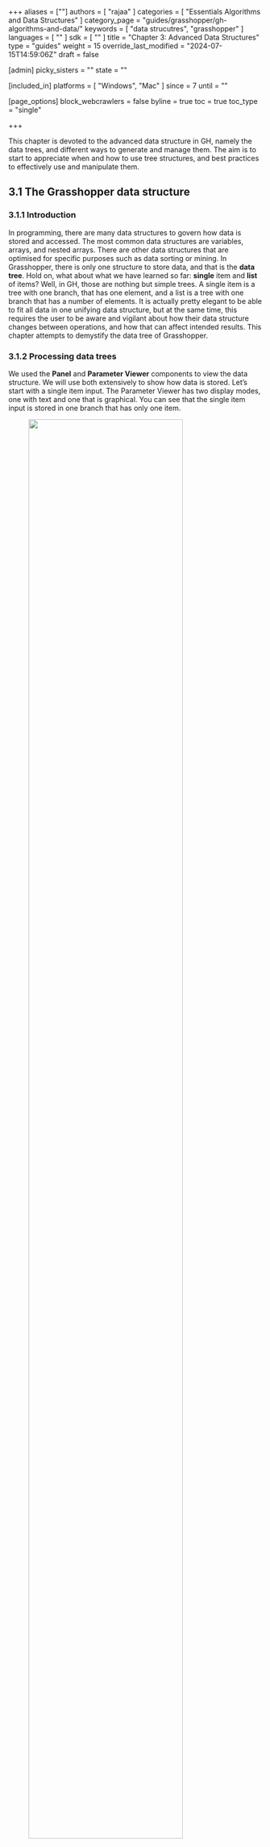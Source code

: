 +++
aliases = [""]
authors = [ "rajaa" ]
categories = [ "Essentials Algorithms and Data Structures" ]
category_page = "guides/grasshopper/gh-algorithms-and-data/"
keywords = [ "data strucutres", "grasshopper" ]
languages = [ "" ]
sdk = [ "" ]
title = "Chapter 3: Advanced Data Structures"
type = "guides"
weight = 15
override_last_modified = "2024-07-15T14:59:06Z"
draft = false

[admin]
picky_sisters = ""
state = ""

[included_in]
platforms = [ "Windows", "Mac" ]
since = 7
until = ""

[page_options]
block_webcrawlers = false
byline = true
toc = true
toc_type = "single"

+++

This chapter is devoted to the advanced data structure in GH, namely the data trees, and different ways to generate and manage them. The aim is to start to appreciate when and how to use tree structures, and best practices to effectively use and manipulate them.<br>

## 3.1 The Grasshopper data structure

### 3.1.1 Introduction

In programming, there are many data structures to govern how data is stored and accessed. The most common data structures are variables, arrays, and nested arrays. There are other data structures that are optimised for specific purposes such as data sorting or mining. In Grasshopper, there is only one structure to store data, and that is the <b>data tree</b>. Hold on, what about what we have learned so far: <b>single</b> item and <b>list</b> of items? Well, in GH, those are nothing but simple trees. A single item is a tree with one branch, that has one element, and a list is a tree with one branch that has a number of elements. It is actually pretty elegant to be able to fit all data in one unifying data structure, but at the same time, this requires the user to be aware and vigilant about how their data structure changes between operations, and how that can affect intended results. This chapter attempts to demystify the data tree of Grasshopper.

### 3.1.2 Processing data trees

We used the <b>Panel</b> and <b>Parameter Viewer</b> components to view the data structure. We will use both extensively to show how data is stored. Let’s start with a single item input. The Parameter Viewer has two display modes, one with text and one that is graphical. You can see that the single item input is stored in one branch that has only one item.
<figure>
   <img src="ads-200.png" class="image_center" width="85%">
   <figcaption>Figure(51): Different ways to preview the data structure in Grasshopper</figcaption>
</figure>

The <b>Parameter Viewer</b> shows each branch address (called “Path”), and the number of elements in that branch as shown in Figure (52).
<figure>
   <img src="ads-201.png" class="image_center" width="50%">
   <figcaption>Figure(51): The Parameter Viewer indicates the path address and the number of elements in each branch</figcaption>
</figure>

A list of items is typically stored in a tree with one branch. Figure (53). However, the three items can also be stored in three different branches. Figure (54).

<figure>
   <img src="ads-202.png" class="image_center" width="85%">
   <figcaption>Figure(53): A list is a tree that has one branch with multiple elements</figcaption>
</figure>

<figure>
   <img src="ads-203.png" class="image_center" width="85%">
   <figcaption>Figure(54): A tree contains any number of branches with any number of elements in each branch</figcaption>
</figure>

The key to understanding the Grasshopper data structure is to be able to answer the following question:<br>
<b>What is the significance of storing x number of values in one branch vs using x number of branches to store one value in each branch?</b><br>
The data structure informs GH components about how to match input values. In other words, components may process data differently based on their structure. The following example illustrates how different data structures for the same set of values can affect the result.

<figure>
   <img src="ads-204.png">
   <figcaption>Figure(55): Organizing same set of value in different data structures affect the output</figcaption>
</figure>

We will elaborate on data tree matching later, but you can already see that GH components do pay attention to the data structure and the result can vary considerably based on it. This is one of the complications inherited in using one unifying data structure in a programming language.

### 3.1.3 Data tree notation
The first step to understanding data trees is to learn the GH notation of trees. As we have seen from the examples, trees consist of branches, and each branch holds a number of elements. The address or path of each branch is represented with integers separated by semicolons and enclosed in curly brackets. The index of each element is enclosed by square brackets. This diagram shows a breakdown of the address of elements in trees.

<figure>
   <img src="ads-205.png">
   <figcaption>Figure(56): Address of elements include the address of the branch and the index of the element in the branch</figcaption>
</figure>

Here are a few examples of various tree structures and how they show in the <b>Parameter Viewer</b> and the <b>Panel</b>.

<figure>
   <img src="ads-206.png">
   <figcaption>Figure(57): Same set of values held in different structures. Left: 5 trunks (5 trees) with one item in each. Middle: 5 branches out of one trunk (1 tree), and each branch holds a single item. Right: two trunks (2 trees), the first has 2 branches with the first branching into 3 branches, each holds one item, the second holds 1 item. The second trunk holds 2 items.
</figcaption>
</figure>

<table class="rounded">
  <tr>
    <th>Tutorial 3.1.1 Data tree</th>
  </tr>
  <tr>
  <td>
   <table>
    <tr>
     <td>
     1. In the tree, what is the full address to the item <b>1.2</b>? Note that order of branches and leaves is always from left to right going clockwise<br><br>
     2. Construct the tree of numbers shown in the image below using the <b>Number</b> parameter only.
     </td>
     <td>
     <img src="ads-207.png">
     </td>
    </tr>
   </table>
  </td>
  </tr>
  <tr>
    <td>
        <details>
        <summary><b>Solution...</b></summary>
        <br>
        <table>
          <tr>
            <td>
            The path to <b>1.2</b> is: <b>{ 0 ; 3 ; 0} [ 1 ]</b><br>
            <br>Note: The three branches from the main trunk are set here to 0:1, 0:2, and 0:3. They also could have been 0:0, 0:1 and 0:2. Both are correct.
            </td>
            <td>
            <img src="ads-207A.png">
            </td>
          </tr>
        </table>
        <br><img src="ads-209.png"><br>
        </details>
    </td>
  </tr>
</table>

## 3.2 Generating trees

There are many ways to generate complex data trees. Some explicit, but mostly as a result of some processes, and this is why you need to always be aware of the data structures of output before using it as input downstream. It is possible to enter the data and set the data structure directly inside any Grasshopper parameter. Once set, it is relatively hard to change and therefore is best suited for a constant input. The following is an example of how to set a data tree directly inside a parameter.

<figure>
   <img src="ads-210.png">
   <figcaption>Figure(58):  Set data trees directly inside the parameter</figcaption>
</figure>

There are many components that generate data trees such as <b>Grid</b> and <b>DivideSrf</b>, and others that combine lists into a tree structure such as <b>Entwine</b>. Also all the components that produce lists can also create a tree if the input is a list. For example, if you input more than one curve into the <b>DivideCrv</b> component, we get a tree of points.

<figure>
   <img src="ads-211.png">
   <figcaption>Figure(59):  The SDivide component takes one input (surface) and outputs a data tree (grid)</figcaption>
</figure>

All components that generate lists of numbers (such as <b>Range</b> and <b>Series</b>) can also generate trees when given a list of input.

<figure>
   <img src="ads-212.png">
   <figcaption>Figure(60):  Entwine component takes any number of lists and combines them into a tree structure</figcaption>
</figure>

Perhaps one of the most common cases to generate a tree is when dividing a list of curves to generate a grid of points. So the input is one list and the output is a tree.

<figure>
   <img src="ads-213.png">
   <figcaption>Figure(61):  EDivide component takes any list (curves) and generates a tree structure (grid)</figcaption>
</figure>

<table class="rounded">
  <tr>
    <th>Tutorial 3-2-1: Generating trees</th>
  </tr>
  <tr>
    <td>
    Given the following list of points, construct a number tree with 3 branches, one for each coordinate.
    <img src="ads-213A.png" class="image_center" width="75%">
    </td>
  </tr>
  <tr>
    <td>
        <details>
        <summary><b>Solution...</b></summary>
        <br>Each input point is a single data item that contains 3 numbers (coordinates). We know we would like to isolate each coordinate into a separate list, then combine them into one data structure. Hence we need to first deconstruct input points (use <b>Deconstruct</b> of <b>pDecon</b> component), then combine the lists into one structure (use <b>Entwine</b> component).<br>
        <img src="ads-215.png">
        </details>
    </td>
  </tr>
</table>

## 3.3 Tree matching

We explained the <b>Long</b>, <b>Short</b> and <b>Cross</b> matching with lists. Trees follow similar conventions to expand the shorter branches by repeating the last element to match. If one tree has fewer branches, the last branch is repeated. The following illustrates common tree matching cases.

### 3.3.1 Item-to-tree matching
When matching an item to a tree, a matching tree structure is created and the item is repeated. For example when adding a single number to a tree of numbers, the single number is added to every item in the tree and the result is a tree with matching strucuture to the input tree.
<img src="ads-216.png">

### 3.3.2 Short-list-to-tree matching
When matching a short list to a tree, where the length of the list is shorter than the tree branches, a matching tree structure is created where the list is repeated in each branch, and the last item in the short list is repeated. See the following example adding a list of two number to a tree of numbers.
<img src="ads-217.png">

### 3.3.3 Long-list-to-tree matching
When matching a long list to a tree with branches that are shorter than the list, the tree branches expand to match the length of the list. The last item in each branch is repeated to match the list length Note that the resulting tree strucuture will be differenent than the input tree. In the following example, both input, the list and the tree, are modified to arrive to a matching structure, then the addition result have than new data strucuture.
<img src="ads-218.png">

### 3.3.4 Tree-to-tree matching
There are numerous possibilities when matching two trees, but the basic principle apply. The goal is to find a tree strucuture that can combine both input tree strucutures. Let’s assume the case when there is a simple tree with one level of branches that match in depth. There are two possibilities. The first is that both input trees have same number of branches. In this case, the length of the shorter corresponding branches is matched. The output tree might end up matching at least one of the input trees, or be different to both.
<img src="ads-219.png">

The second possibility is that one tree might have more branches than the other. In that case, new branches are inserted into the smaller tree repeating the last branch, then each branch is expanded (repeating the last item in the branch) to create matching length among all corresponding branches as in the following example.
<img src="ads-220.png">

When working with trees, it is of utmost importance to examine the data strucuture of each input before using it as input to one component. A small change in the strucuture can have big impact. For example, the following two trees of numbers appear to be matching at first, but because there is one level depth added to one of the trees (indicating an extra branch near the root of the tree), the result may be different than what is intended.

<table class="rounded">
  <tr>
    <th>Tutorial 3.3.1 Tree matching</th>
  </tr>
  <tr>
  <tr>
    <td>
     Inspect the following 2 number structures, then predict the structure and result of adding them (with default Grasshopper matching). Verify your answer using the <b>Addition</b> components.<br>
     <img src="ads-221.png" class="image_center" width="75%">
    </td>
    </tr>
  <tr>
    <td>
        <details>
        <summary><b>Solution...</b></summary>
        <br>
        <table>
          <tr>
            <td>
            Key solution idea: The two input trees have different number of branches and different number of elements in each branch. The last branch of the shorter tree is repeated to match the number of branches, then corresponding branches are matched by repeating the last element of the shorter branch.<br><br>
            <img src="ads-222.png">
            </td>
          </tr>
        </table>
        </details>
    </td>
  </tr>
</table>

## 3.4 Traversing trees

Grasshopper provides components to help extract branches and items from trees. If you have the path to a branch or to an item, then you can use <b>Branch</b> and <b>Item</b> components. You need to check the structure of your input so you can supply the correct path.

<figure>
   <img src="ads-223.png">
   <figcaption>Figure(62):  Select branches from a tree</figcaption>
</figure>

<figure>
   <img src="ads-224.png">
   <figcaption>Figure(63):  Select items from a tree</figcaption>
</figure>

If you know that your structure might change, or you simply do not want to type the path, you can extract the path using  the <b>Param Viewer</b> and List <b>Item</b> components.

<figure>
   <img src="ads-225.png">
   <figcaption>Figure(64):  Example of how to extract data paths dynamically</figcaption>
</figure>

<table class="rounded">
  <tr>
    <th>Tutorial 3.4.1 Traversing trees</th>
  </tr>
  <tr>
  <tr>
    <td>
     The following tree has 3 branches for each one of the coordinates (x, y, z) of some list of points. Use that tree to construct a list of these points.<br>
     <img src="ads-226.png" class="image_center" width="75%">
    </td>
    </tr>
  <tr>
    <td>
        <details>
        <summary><b>Solution...</b></summary>
        <br>
        <table>
          <tr>
            <td>
            Key solution idea: We can construct a point list using as input 3 lists representing X, Y and Z values. If we can isolate the 3 branches of the input tree, then we will be able to feed them to the point construction component.<br><br>
            <img src="ads-227.png">
            </td>
          </tr>
        </table>
        </details>
    </td>
  </tr>
</table>

## 3.5 Basic tree operations

Basic tree operations are widely used and you will likely need them in most solutions. It is very important to understand what these operations do, and how they affect the output.

### 3.5.1: Viewing the tree structure
As we have seen in the data matching, different data structures of the same set of elements produce different results. Grasshopper offers three ways to view the data structure, the Parameter Viewer in text or diagram format, and the Panel.

<figure>
   <img src="ads-228.png">
   <figcaption>Figure(65):  View trees using the Parameter Viewer and the Panel components</figcaption>
</figure>

Tree information can be extracted using the <b>TStats</b> component. You can extract the list of paths to all branches, number of elements in each branch and the number of branches.

<figure>
   <img src="ads-229.png">
   <figcaption>Figure(66):  Extract trees structure using TStats component</figcaption>
</figure>

### 3.5.2 List operations on trees

Trees can be thought of as a list of branches. When using list operations on trees, each branch is treated as a separate list and the operation is applied to each branch independently. It is tricky to predict the resulting data structure and therefore it is always important to check your input and output structures before and after applying any operation.
To illustrate how list operations work in trees, we will use a simple tree, a grid of points, and apply different list operations on it. We will then examine the output and its data structure.

<table class="rounded">
  <tr>
    <th>Common list operation and how they apply to trees</th>
  </tr>
  <tr>
    <td>
    <b>List Item</b>: Select items at specific index in each branch<br>
    <img src="ads-230.png">
    </td>
  </tr>
    <tr>
    <td>
    <b>List Item</b>: Select multiple indices to isolate part of the tree and perform one operation on such as <b>Mass Addition</b><br>
    <img src="ads-231.png">
    </td>
  </tr>
    <tr>
    <td>
    <b>Split List</b>: Split the elements of branches into 2 trees at the specified index<br>
    <img src="ads-232.png">
    </td>
  </tr>
    <tr>
    <td>
    <b>Shift List</b>: Shifts the elements of each branch<br>
    <img src="ads-233.png" class="image_center" width="75%">
    </td>
  </tr>
    <tr>
    <td>
    <b>Cull Pattern</b>: Culls each branch<br>
    <img src="ads-234.png" class="image_center" width="75%">
    </td>
  </tr>
</table>

### 3.5.3 Grafting from lists to a trees

In some cases you need to turn a list into a tree where each element is placed in its own branch. Grafting can handle complex trees with branches of variable depths.

<figure>
   <img src="ads-235.png">
   <figcaption>Figure(67):  Grafting a tree creates a new branch for each element</figcaption>
</figure>

It might feel unintuitive to complicate the data structure (from a simple list to a tree), but grafting is very useful when trying to achieve certain matching. For example if you need to add each element of one list with all the elements in the second list, then you will need to graft the first list before inputting to the addition process.

<figure>
   <img src="ads-236.png">
   <figcaption>Figure(68):  Grafting complex trees</figcaption>
</figure>

### 3.5.4 Flattening from trees to lists

Other times you might need to turn your tree structure into a simple list. This is achieved with the flattening process. Data from each branch is extracted and sequentially attached to one list.

<figure>
   <img src="ads-237.png">
   <figcaption>Figure(69):  Flattening place all tree elements in one list</figcaption>
</figure>

Flatten also can handle any complex tree. It takes the branches in order starting with the lowest index trunk and put all elements in one list.

<figure>
   <img src="ads-238.png">
   <figcaption>Figure(70):  Flattening complex trees</figcaption>
</figure>

### 3.5.5 Combining data streams

It is possible to compose a number of lists into a tree where each list becomes a branch in a new tree. It is different from the merging of lists where simply one bigger list is created.

<figure>
   <img src="ads-239.png" class="image_center" width="75%">
   <figcaption>Figure(71):  Entwine and Merge components combine lists into trees or bigger lists</figcaption>
</figure>

### 3.5.6 Flipping the data structure

It is logical in some cases to flip the tree to change the direction of branches.This is specially useful in grids when points are organized in rows and columns (similar to a 2 dimensional array structure). Flipping causes corresponding elements across branches (have the same index in their branch) to be grouped in one branch. For example, a data tree that has 2 branches and 4 items in each branch, can be flipped into a tree with 4 branches and 2 elements in each branch.

<figure>
   <img src="ads-240.png">
   <figcaption>Figure(72):  Flip helps reorganize data in a trees</figcaption>
</figure>

If the number of elements in the branches are variable in length, some of the branches in the flipped tree will have “null” values.

<figure>
   <img src="ads-241.png">
   <figcaption>Figure(73):  Add “null” when flipping trees with variable length branches</figcaption>
</figure>

Flipping is one of the operations that cannot handle variable depth branches, simply because there is no logical solution to flip.

<figure>
   <img src="ads-242.png">
   <figcaption>Figure(74):  Flip fails when the input tree has variable depth branches</figcaption>
</figure>

### 3.5.7 Simplifying the data structure

Processing data through multiple components can add unnecessary complexity to the data structure. The most common form is adding leading or trailing zeros to the paths addresses. Complex data structures are hard to match. <b>Simplify Tree</b> process helps remove empty branches. There are other operations such as <b>Clean Tree</b> and <b>Trim Tree</b> to help remove null elements, empty branches and reduce complexity. It is also possible to extract all branches as separate lists using the <b>Explode Tree</b> operation.

<figure>
   <img src="ads-243.png">
   <figcaption>Figure(75): Paths can increase in complexity as more operations are applied to the data. Simplify helps remove empty branches</figcaption>
</figure>

<table class="rounded">
  <tr>
    <th>Tutorial 3.5.A Louvers</th>
  </tr>
  <tr>
  <tr>
    <td>
     Given one curve on XY-Plane, create horizontal and vertical louvers as in the image<br>
     <img src="ads-244.png" class="image_center" width="75%">
    </td>
    </tr>
  <tr>
    <td>
        <details>
        <summary><b>Solution...</b></summary>
        <br>
        <table>
          <tr>
            <td>
            Examine the <b>data structure</b> of output from each step before feeding it into the next process:<br>
            input curve data strucuture: Single item (one branch and one item in the branch)<br>
            <img src="ads-245.png">
            </td>
          </tr>
          <tr>
            <td>
            Divide input curve to extract points.<br>
            Data structure: List (one branch with 11 items). Note that the path has added leading “0”. This indicates the next layer of calculation.<br>
            <img src="ads-246.png">
            </td>
          </tr>
          <tr>
            <td>
            Create vertical lines at each point.<br>
            Data structure: List (one branch with 11 items). Note that the path did not increase in complexity.<br>
            <img src="ads-249.png">
            </td>
          </tr>
          <tr>
            <td>
            Divide vertical lines to create a grid of points.<br>
            Data structure: Tree (11 branches with 6 items). Note that the path has added leading “0”.<br>
            <img src="ads-248.png">
            </td>
          </tr>
          <tr>
            <td>
            Create horizontal lines at each point.<br>
            Data structure: Tree (11 branches with 6 items). Note that the path did not increase in complexity.<br>
            <img src="ads-247.png">
            </td>
          </tr>
          <tr>
            <td>
            Create lofted surfaces through branches of lines.<br>
            Data structure:Tree (11 branches with 1 item each). Note that the path did not increase in complexity.<br>
            <img src="ads-250.png">
            </td>
          </tr>
          <tr>
            <td>
            Flip the tree matrix and then create lofted surfaces through branches of lines.<br>
            Data structure: Tree (11 branches with 1 item each). Note that the path did not increase in complexity.<br>
            You can flatten the tree to create one list of horizontal louvers.<br>
            <img src="ads-251.png">
            </td>
          </tr>
        </table>
        </details>
    </td>
  </tr>
</table>

<table class="rounded">
  <tr>
    <th>Tutorial 3.5.B Shutters</th>
  </tr>
  <tr>
  <tr>
    <td>
     Given four corner points on a plane and a radius for the hinge, create a shutter that can open and shut as in the image using a rotation parameter<br>
     <img src="ads-252.png">
    </td>
    </tr>
  <tr>
    <td>
        <details>
        <summary><b>Solution...</b></summary>
        <br>
        <table>
          <tr>
            <td>
            <b>Algorithm analysis:</b><br>
            For each shutter there are two parts: the rectangle and the hinge.<br>
            Union the rectangle and hinge, then allow rotating around the hinge.<br>
            There is one rotation control to move all shutters together.<br>
            <img src="ads-253.png" class="image_center" width="75%"><br>
            </td>
          </tr>
          <tr>
            <td>
            <br><b>Solution steps:</b>
            </td>
          </tr>
          <tr>
            <td>
            Output: Surface of the shutters and curves for the frame<br>
            <img src="ads-254.png" class="image_center" width="50%">
            </td>
          </tr>
          <tr>
            <td>
            Input: The window four corner points (and center), the hinge radius and the rotation angle parameter<br>
            <img src="ads-255.png" class="image_center" width="75%">
            </td>
          </tr>
          <tr>
            <td>
            Key processe #1: create rectangle and hinges. Use the <b>Rectangle</b> component<br>
            <img src="ads-256.png" class="image_center" width="75%">
            </td>
          </tr>
          <tr>
            <td>
            Key processe #2: Union the curves. Use the <b>RUnion</b> component, then create a surface from the boundary using <b>Boundary</b> component<br>
            <img src="ads-257.png" class="image_center" width="75%">
            </td>
          </tr>
          <tr>
            <td>
            Intermediate process #1: Rotate the rectangles using the angle. Use <b>Rotate</b> component<br>
            <img src="ads-258.png" class="image_center" width="75%">
            </td>
          </tr>
          <tr>
            <td>
            Properly match the data structures of the rectangles and hinges before the region union. Use the <b>Graft</b> so that rectangles and hinges pair correctly.<br>
            <img src="ads-259.png" class="image_center" width="75%">
            </td>
          </tr>
          <tr>
            <td>
            <br><b>Putting it all together:</b>
            </td>
          </tr>
          <tr>
            <td>
            <img src="ads-260.png">
            </td>
          </tr>
        </table>
        </details>
    </td>
  </tr>
</table>

## 3.6 Advanced tree operations

As your solutions increase in complexity, so will your data structures. We will discuss three advanced tree operations that are necessary to solve specific problems, or are used to simplify your solution by tabbing directly into the power of the data tree structure.

### 3.6.1 Relative items

The first operation has to do with solving the general problem of connectivity between elements in one tree or across multiple trees. Suppose you have a grid of points and you need to connect the points diagonally. For each point, you connect to another in the +1 branch and +1 index. For example a point in branch {0}, index [0], connects to the point in branch {1}, index [1].

### 3.6.2 Split trees

LabLab

### 3.6.3 Path mapper

LabLab

## 3.7 Tutorials: advanced data structures

### 3.7.1 Sloped roof tutorial

LabLab

### 3.7.2 Diagonal triangles tutorial

LabLab

### 3.7.3 Zigzag tutorial

LabLab

### 3.7.4 Weaving tutorial

LabLab

## End of guide

This is part 3-3 of the [Essential Algorithms and Data Structures for Grasshopper](/guides/grasshopper/gh-algorithms-and-data-structures/).
